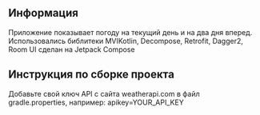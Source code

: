 ## Информация

Приложение показывает погоду на текущий день и на два дня вперед.
Использовались библитеки MVIKotlin, Decompose, Retrofit, Dagger2, Room
UI сделан на Jetpack Compose

## Инструкция по сборке проекта

Добавьте свой ключ API с сайта weatherapi.com в файл gradle.properties, например:
apikey=YOUR_API_KEY
